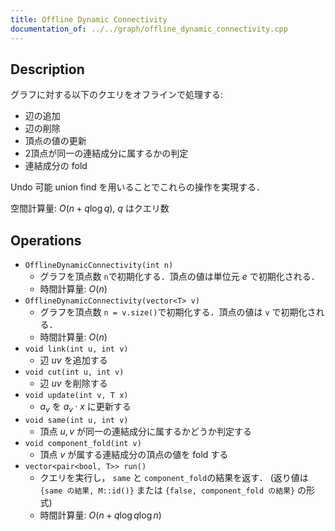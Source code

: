 ```yaml
---
title: Offline Dynamic Connectivity
documentation_of: ../../graph/offline_dynamic_connectivity.cpp
---
```


## Description

グラフに対する以下のクエリをオフラインで処理する:
- 辺の追加
- 辺の削除
- 頂点の値の更新
- 2頂点が同一の連結成分に属するかの判定
- 連結成分の fold

Undo 可能 union find を用いることでこれらの操作を実現する．

空間計算量: $O(n + q\log q)$, $q$ はクエリ数

## Operations

- `OfflineDynamicConnectivity(int n)`
    - グラフを頂点数 `n`で初期化する．頂点の値は単位元 $e$ で初期化される．
    - 時間計算量: $O(n)$
- `OfflineDynamicConnectivity(vector<T> v)`
    - グラフを頂点数 `n = v.size()`で初期化する．頂点の値は `v` で初期化される．
    - 時間計算量: $O(n)$
- `void link(int u, int v)`
    - 辺 $uv$ を追加する
- `void cut(int u, int v)`
    - 辺 $uv$ を削除する
- `void update(int v, T x)`
    - $a_v$ を $a_v \cdot x$ に更新する
- `void same(int u, int v)`
    - 頂点 $u,v$ が同一の連結成分に属するかどうか判定する
- `void component_fold(int v)`
    - 頂点 $v$ が属する連結成分の頂点の値を fold する
- `vector<pair<bool, T>> run()`
    - クエリを実行し， `same` と `component_fold`の結果を返す． (返り値は `{same の結果, M::id()}` または `{false, component_fold の結果}` の形式)
    - 時間計算量: $O(n + q\log q\log n)$